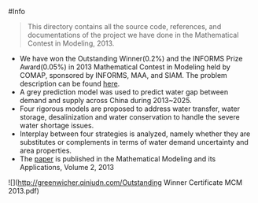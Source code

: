 #Info

> This directory contains all the source code, references, and documentations of the project we have done in the Mathematical Contest in Modeling, 2013.

- We have won the Outstanding Winner(0.2%) and the INFORMS Prize Award(0.05%) in 2013 Mathematical Contest in Modeling held by COMAP, sponsored by INFORMS, MAA, and SIAM. The problem description can be found [here](http://www.comap.com/undergraduate/contests/mcm/contests/2013/problems/).
- A grey prediction model was used to predict water gap between demand and supply across China during 2013~2025.
- Four rigorous models are proposed to address water transfer, water storage, desalinization and water conservation to handle the severe water shortage issues.
- Interplay between four strategies is analyzed, namely whether they are substitutes or complements in terms of water demand uncertainty and area properties.
- The [paper](http://www.cnki.com.cn/Article/CJFDTotal-QXYY2013Z2011.htm) is published in the Mathematical Modeling and its Applications, Volume 2, 2013

![](http://greenwicher.qiniudn.com/Outstanding Winner Certificate MCM 2013.pdf)
